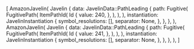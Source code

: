 [
    AmazonJavelin(
        Javelin {
            data: JavelinData::PathLeading {
                path: Fugitive(
                    FugitivePath(
                        ItemPathId(
                            Id {
                                value: 240,
                            },
                        ),
                    ),
                ),
                instantiation: JavelinInstantiation {
                    symbol_resolutions: [],
                    separator: None,
                },
            },
        },
    ),
    AmazonJavelin(
        Javelin {
            data: JavelinData::PathLeading {
                path: Fugitive(
                    FugitivePath(
                        ItemPathId(
                            Id {
                                value: 241,
                            },
                        ),
                    ),
                ),
                instantiation: JavelinInstantiation {
                    symbol_resolutions: [],
                    separator: None,
                },
            },
        },
    ),
]